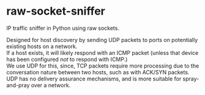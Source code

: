 # raw-socket-sniffer
IP traffic sniffer in Python using raw sockets.

Designed for host discovery by sending UDP packets to ports on potentially existing hosts on a network.
<br>
If a host exists, it will likely respond with an ICMP packet (unless that device has been configured *not* to respond with ICMP.)
<br>
We use UDP for this, since, TCP packets require more processing due to the conversation nature between two hosts, such as with ACK/SYN packets.
<br>
UDP has no delivery assurance mechanisms, and is more suitable for spray-and-pray over a network.
<br>
